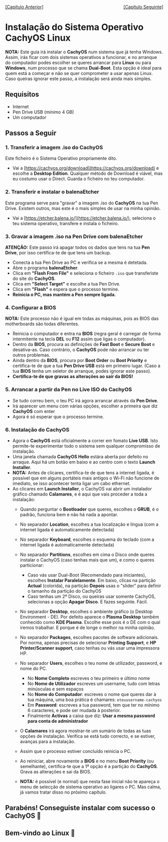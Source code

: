 <div style="display: flex; justify-content: space-between;">
  <a href="caminho-para-o-ficheiro-anterior.md"> [Capítulo Anterior] </a>
  <a href="caminho-para-o-ficheiro-seguinte.md"> [Capítulo Seguinte] </a>
</div>

# Instalação do Sistema Operativo CachyOS Linux

**NOTA:** Este guia irá instalar o **CachyOS** num sistema que já tenha Windows. Assim, irás ficar com dois sistemas operativos a funcionar, e no arranque do computador podes escolher se queres arrancar para **Linux** ou para **Windows**, num processo que se chama **Dual-Boot**. Esta opção é ideal para quem está a começar e não se quer comprometer a usar apenas Linux. Caso queiras ignorar este passo, a instalação será ainda mais simples.

## Requisitos
- Internet
- Pen Drive USB (mínimo 4 GB)
- Um computador

## Passos a Seguir
### 1. Transferir a imagem .iso do CachyOS
Este ficheiro é o Sistema Operativo propriamente dito.
- Vai a [https://cachyos.org/download](https://cachyos.org/download) e escolhe a **Desktop Edition**. Qualquer método de Download é viável, mas eu costumo usar o Direct. Guarda o ficheiro no teu computador.

### 2. Transferir e instalar o balenaEtcher
Este programa serve para "gravar" a imagem .iso do **CachyOS** na tua Pen Drive. Existem outros, mas este é o mais simples de usar na minha opinião.
- Vai a [https://etcher.balena.io/](https://etcher.balena.io/), seleciona o teu sistema operativo, transfere e instala o ficheiro.

### 3. Gravar a imagem .iso na Pen Drive com balenaEtcher
**ATENÇÃO:** Este passo irá apagar todos os dados que tens na tua **Pen Drive**, por isso certifica-te de que tens um backup.
- Conecta a tua Pen Drive ao PC e verifica se a mesma é detetada.
- Abre o programa **balenaEtcher**.
- Clica em **"Flash From File"** e seleciona o ficheiro `.iso` que transferiste do site do **CachyOS**.
- Clica em **"Select Target"** e escolhe a tua Pen Drive.
- Clica em **"Flash"** e espera que o processo termine.
- **Reinicia o PC, mas mantém a Pen sempre ligada.**

### 4. Configurar a BIOS
**NOTA:** Este processo não é igual em todas as máquinas, pois as BIOS das motherboards são todas diferentes.
- Reinicia o computador e entra na **BIOS** (regra geral é carregar de forma intermitente na tecla **DEL** ou **F12** assim que ligas o computador).
- Dentro da **BIOS**, procura as definições de **Fast Boot** e **Secure Boot** e desativa-as. Caso contrário, o **CachyOS** pode não arrancar ou ter outros problemas.
- Ainda dentro da **BIOS**, procura por **Boot Order** ou **Boot Priority** e certifica-te de que a tua **Pen Drive USB** está em primeiro lugar. (Caso a tua **BIOS** tenha um seletor de arranque, podes ignorar este passo).
- **Certifica-te de que gravas as alterações ao sair da BIOS!**

### 5. Arrancar a partir da Pen no Live ISO do CachyOS
- Se tudo correu bem, o teu PC irá agora arrancar através da **Pen Drive**.
- Irá aparecer um menu com várias opções, escolher a primeira que diz **CachyOS** com enter
- Agora é só esperar que o processo termine.

### 6. Instalação do CachyOS
- Agora o **CachyOS** está oficialmente a correr em fomato **Live USB**. Isto permite-te experimentar todo o sistema  sem qualquer compromisso de instalação.
- Uma janela chamada **CachyOS Hello** estára aberta por defeito no arraque. Aqui há um botão em baixo e ao centro com o texto **Launch Installer**.
- **NOTA:** Antes de clicares, certifica-te de que tens a internet ligada, é possível que em alguns portáteis mais antigos o Wi-Fi não funcione de imediato, se isso acontecer tenta ligar um cabo ethernet.
- Ao clicares em **Launch Installer**, o CachyOS vai abrir um instalador gráfico chamado **Calamares**, e é aqui que vais proceder a toda a instalação:
  - Quando perguntar o **Bootloader** que queres, escolhes o **GRUB**, é o padrão, funciona bem e não há nada a apontar.
  - No separador **Location**, escolhes a tua localização e língua (com a internet ligada é automaticamente detectada)
  - No separador **Keyboard**, escolhes o esquema do teclado (com a internet ligada é automaticamente detectada)
    
  - No separador **Partitions**, escolhes em cima o Disco onde queres instalar o CachyOS (caso tenhas mais que um), e como o queres particionar:
    - Caso vás usar Dual-Boot (Recomendado para iniciantes), escolhes **Instalar Paralelamente**. Em baixo, clicas na partição **Actual** (colorida), na partição **Depois** usas o "slider" para definir o tamanho da partição do CachyOS
    - Caso tenhas um 2º Disco, ou queiras usar somente CachyOS, selecionas a opção **Apagar Disco**. E fazes seguinte. Fácil.
   
  - No separador **Desktop**, escolhes o ambiente gráfico (o Desktop Environment - DE). Por defeito aparece o **Plasma Desktop** também conhecido como **KDE Plasma**. Escolhe esse pois é o DE com o qual iremos trabalhar. E porque é de longe o melhor na minha opinião.
  - No separador **Packages**, escolhes pacotes de software adicionais. Por norma, apenas precisas de selecionar **Printing Support**, e **HP Printer/Scanner support**, caso tenhas ou vás usar uma impressora HP.
  - No separador **Users**, escolhes o teu nome de utilizador, password, e nome do PC.
    - No **Nome Completo** escreves o teu primeiro e último nome
    - No **Nome de Utilizador** escreves um username, tudo com letras minúsculas e sem espaços
    - No **Nome do Computador**: escreves o nome que queres dar à tua máquina, uma boa prática é chamares: `oteuusername-cachyos`
    - Em **Password**: escreves a tua password, tem que ter no mínimo 6 caracteres, e pode ser mudada à posterior.
    - Finalmente **Activas** a caixa que diz: **Usar a mesma password para conta de administrador**
  - O **Calamares** irá agora mostrar-te um sumário de todas as tuas opções de instalação. Verifica se está tudo correcto, e se estiver, avanças para a instalação.
  - Assim que o processo estiver concluído reinicia o PC.
  - Ao reiniciar, abre novamente a **BIOS** e no menu **Boot Priority** (ou semelhante), certifica-te que a 1ª opção é a partição do **CachyOS**. Grava as alterações e sai da BIOS.
  - **NOTA:** é possível (e normal) que nesta fase inicial não te apareça o menu de selecção de sistema operativo ao ligares o PC. Mas calma, já vamos tratar disso no próximo capítulo.
 
## Parabéns! Conseguiste instalar com sucesso o CachyOS 🐧
## Bem-vindo ao Linux 🐧
